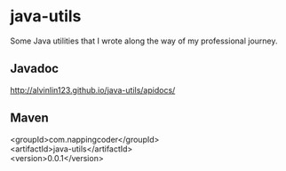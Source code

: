java-utils
==========

Some Java utilities that I wrote along the way of my professional journey.

## Javadoc
http://alvinlin123.github.io/java-utils/apidocs/

## Maven 

&lt;groupId>com.nappingcoder&lt;/groupId>  
&lt;artifactId>java-utils&lt;/artifactId>  
&lt;version>0.0.1&lt;/version>  

